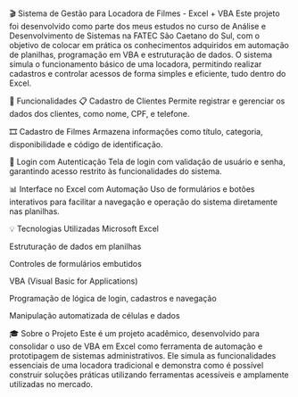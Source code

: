 🎬 Sistema de Gestão para Locadora de Filmes - Excel + VBA
Este projeto foi desenvolvido como parte dos meus estudos no curso de Análise e Desenvolvimento de Sistemas na FATEC São Caetano do Sul, com o objetivo de colocar em prática os conhecimentos adquiridos em automação de planilhas, programação em VBA e estruturação de dados. O sistema simula o funcionamento básico de uma locadora, permitindo realizar cadastros e controlar acessos de forma simples e eficiente, tudo dentro do Excel.

🔧 Funcionalidades
📋 Cadastro de Clientes
Permite registrar e gerenciar os dados dos clientes, como nome, CPF, e telefone.

🎞️ Cadastro de Filmes
Armazena informações como título, categoria, disponibilidade e código de identificação.

🔐 Login com Autenticação
Tela de login com validação de usuário e senha, garantindo acesso restrito às funcionalidades do sistema.

📊 Interface no Excel com Automação
Uso de formulários e botões interativos para facilitar a navegação e operação do sistema diretamente nas planilhas.

💡 Tecnologias Utilizadas
Microsoft Excel

Estruturação de dados em planilhas

Controles de formulários embutidos

VBA (Visual Basic for Applications)

Programação de lógica de login, cadastros e navegação

Manipulação automatizada de células e dados

🎓 Sobre o Projeto
Este é um projeto acadêmico, desenvolvido para consolidar o uso de VBA em Excel como ferramenta de automação e prototipagem de sistemas administrativos. Ele simula as funcionalidades essenciais de uma locadora tradicional e demonstra como é possível construir soluções práticas utilizando ferramentas acessíveis e amplamente utilizadas no mercado.
